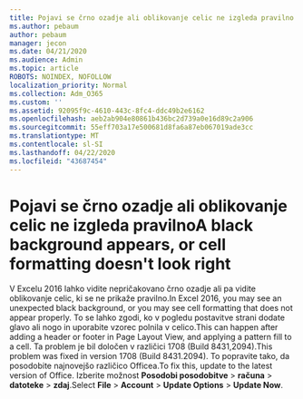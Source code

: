 ```yaml
---
title: Pojavi se črno ozadje ali oblikovanje celic ne izgleda pravilno
ms.author: pebaum
author: pebaum
manager: jecon
ms.date: 04/21/2020
ms.audience: Admin
ms.topic: article
ROBOTS: NOINDEX, NOFOLLOW
localization_priority: Normal
ms.collection: Adm_O365
ms.custom: ''
ms.assetid: 92095f9c-4610-443c-8fc4-ddc49b2e6162
ms.openlocfilehash: aeb2ab904e80861b436bc2d739a0e16d89c2a906
ms.sourcegitcommit: 55eff703a17e500681d8fa6a87eb067019ade3cc
ms.translationtype: MT
ms.contentlocale: sl-SI
ms.lasthandoff: 04/22/2020
ms.locfileid: "43687454"
---
```

# <a name="a-black-background-appears-or-cell-formatting-doesnt-look-right"></a><span data-ttu-id="119dc-102">Pojavi se črno ozadje ali oblikovanje celic ne izgleda pravilno</span><span class="sxs-lookup"><span data-stu-id="119dc-102">A black background appears, or cell formatting doesn't look right</span></span>

<span data-ttu-id="119dc-103">V Excelu 2016 lahko vidite nepričakovano črno ozadje ali pa vidite oblikovanje celic, ki se ne prikaže pravilno.</span><span class="sxs-lookup"><span data-stu-id="119dc-103">In Excel 2016, you may see an unexpected black background, or you may see cell formatting that does not appear properly.</span></span> <span data-ttu-id="119dc-104">To se lahko zgodi, ko v pogledu postavitve strani dodate glavo ali nogo in uporabite vzorec polnila v celico.</span><span class="sxs-lookup"><span data-stu-id="119dc-104">This can happen after adding a header or footer in Page Layout View, and applying a pattern fill to a cell.</span></span> <span data-ttu-id="119dc-105">Ta problem je bil določen v različici 1708 (Build 8431,2094).</span><span class="sxs-lookup"><span data-stu-id="119dc-105">This problem was fixed in version 1708 (Build 8431.2094).</span></span> <span data-ttu-id="119dc-106">To popravite tako, da posodobite najnovejšo različico Officea.</span><span class="sxs-lookup"><span data-stu-id="119dc-106">To fix this, update to the latest version of Office.</span></span> <span data-ttu-id="119dc-107">Izberite možnost **Posodobi posodobitve** \> **računa** \> **datoteke** \> **zdaj**.</span><span class="sxs-lookup"><span data-stu-id="119dc-107">Select **File** \> **Account** \> **Update Options** \> **Update Now**.</span></span>
  

